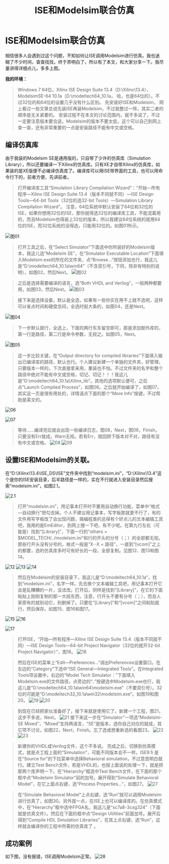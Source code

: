 ﻿---
layout: post
title: ISE和Modelsim联合仿真
category: FPGA
tags: [FPGA]
excerpt: ISE和Modelsim联合仿真
---


# ISE和Modelsim联合仿真

相信很多人会遇到过这个问题，不知如何让ISE调用Modelsim进行仿真。我也迷糊了不少时间，查查找找，终于弄明白了，所以有了本文，和大家分享一下。我尽量讲得详细点儿，多多上图。

 **我的环境：**
 > Windows 7 64位，Xilinx ISE Design Suite 13.4（D:\Xilinx\13.4），ModelsimSE-64 10.1a（D:\modeltech64_10.1a， 哈，也是64位的）。不过32位的和64位的设置几乎没有什么区别。
 > 先安装好ISE和Modelsim， 网上看过一些文章总说先装ISE再装Modelsim，不过我整过一阵，其实二者的顺序是无关紧要的。
 > 安装过程不在本文的讨论范围内，就不多说了，不过一定要注意版本要合适，Modelsim的版本不要太低，这个可以自己到网上查一查，还有非常重要的一点是安装路径不能有中文或空格。

## 编译仿真库
由于我装的Modelsim SE是通用版的，只自带了少许的仿真库（Simulation Library），所以还要编译一下Xilinx的仿真库。只有XE才自带Xilinx的仿真库，如果装的是XE版便不必编译仿真库了。编译库可以用ISE带界面的工具，也可以用命令行下的，前者方便，先讲前者。
> 打开编译库工具“Simulation Library Compilation Wizard”：“开始—所有程序—Xilinx ISE Design Suite 13.4（版本不同就不同）—ISE Design Tools—64-bit Tools（32位的选32-bit Tools）—Simulation Library Compilation Wizard”。
> 注意，64位系统中默认安装了64位和32位的ISE，如果你想用32位的ISE，那你就得选32位的编译库工具，不能混着用的，而且Modelsim也得装上32位的版本，所以我建议64位系统的就用64位的ISE，而32位系统的没得选，只能用32位的。如图01所示。

![图01](https://bc2.net/assets/image/2019/ISE-Modelsim-pic1.png)

> 打开工具之后，在“Select Simulator”下面选中你所装好的Modelsim版本，我这儿选“Modelsim SE”，在“Simulator Executable Location”下面填入Modelsim.exe的所在的文件夹，点“Browse…”按钮添加也行，我这儿是“D:\modeltech64_10.1a\win64”（不含双引号，下同，除非有特别的说明），如图02，然后Next。
![图02](https://s2.ax1x.com/2019/10/21/K1ygMQ.png)

> 之后是选择需要编译的语言，选“Both VHDL and Verilog”，一般两种都要用，如图03，然后Next。
![图03](https://s2.ax1x.com/2019/10/21/K1yIiV.png)


> 接下来是选择设备，默认是全选，如果有一些你实在用不上就不选吧，这样可以省点时间和硬盘空间，全选时挺大条的，如图04，还是Next。

![图04](https://img-blog.csdnimg.cn/20191022151420922.png?x-oss-process=image/watermark,type_ZmFuZ3poZW5naGVpdGk,shadow_10,text_aHR0cHM6Ly9ibG9nLmNzZG4ubmV0L0p1c3RpbkxlZTIwMTU=,size_16,color_FFFFFF,t_70)

> 下一步默认就行，全选上，下面的两行东东留空即可，那是添加额外库的，第一行是路径，第二行是命令参数，无视之。如图05，Next。

![图05](https://img-blog.csdnimg.cn/20191022151436947.png?x-oss-process=image/watermark,type_ZmFuZ3poZW5naGVpdGk,shadow_10,text_aHR0cHM6Ly9ibG9nLmNzZG4ubmV0L0p1c3RpbkxlZTIwMTU=,size_16,color_FFFFFF,t_70)

> 这一步比较关键，在“Output directory for compiled libraries”下面填入输出已编译库的路径，默认也行。个人建议新建一个单独的文件夹，好管理，只要版本一样的，下次直接拿来用，重装也不怕。不过文件夹的名字和整个路径中绝对不能有中文或空格，切记、切记！！！我这儿是“D:\modeltech64_10.1a\Xilinx_lib”。其他的选项默认便可，之后点“Launch Compiled Process”，如图06。之后就开始编译了，如图07。其实这一页是很有用处的，详情请点下面的那个“More Info”按键，不过帮助是英文的。

![06](https://img-blog.csdnimg.cn/20191022151501530.png?x-oss-process=image/watermark,type_ZmFuZ3poZW5naGVpdGk,shadow_10,text_aHR0cHM6Ly9ibG9nLmNzZG4ubmV0L0p1c3RpbkxlZTIwMTU=,size_16,color_FFFFFF,t_70)

![07](https://img-blog.csdnimg.cn/20191022151520693.png?x-oss-process=image/watermark,type_ZmFuZ3poZW5naGVpdGk,shadow_10,text_aHR0cHM6Ly9ibG9nLmNzZG4ubmV0L0p1c3RpbkxlZTIwMTU=,size_16,color_FFFFFF,t_70)

> 等待……编译完后就会出现一些编译日志，图08，Next，图09，Finish。只要没有Err就成，Warn无视。若有Err，就回顾下版本对不对，路径有没有中文或空格。
![08](https://img-blog.csdnimg.cn/20191022151542914.png?x-oss-process=image/watermark,type_ZmFuZ3poZW5naGVpdGk,shadow_10,text_aHR0cHM6Ly9ibG9nLmNzZG4ubmV0L0p1c3RpbkxlZTIwMTU=,size_16,color_FFFFFF,t_70)
![09](https://img-blog.csdnimg.cn/20191022154407271.png?x-oss-process=image/watermark,type_ZmFuZ3poZW5naGVpdGk,shadow_10,text_aHR0cHM6Ly9ibG9nLmNzZG4ubmV0L0p1c3RpbkxlZTIwMTU=,size_16,color_FFFFFF,t_70)

## 设置ISE和Modelsim的关联。
在“D:\Xilinx\13.4\ISE_DS\ISE”文件夹中找到“modelsim.ini”，“D:\Xilinx\13.4”这个是你的ISE安装目录，后半路径是一样的，实在不行就进入安装目录然后搜索“modelsim.ini”，如图2.1。

![2.1](https://img-blog.csdnimg.cn/20191022154449699.png?x-oss-process=image/watermark,type_ZmFuZ3poZW5naGVpdGk,shadow_10,text_aHR0cHM6Ly9ibG9nLmNzZG4ubmV0L0p1c3RpbkxlZTIwMTU=,size_16,color_FFFFFF,t_70)

>  打开“modelsim.ini”，用记事本打开时不要用自动换行功能，菜单中“格式—自动换行”把勾去掉。个人不建议用记事本，写字板那就更不行了，有的文件用写字板改了会出现问题，搞编程类的总得有个好点儿的文本编辑工具吧，我用的是EmEditor，到网上搜一下吧，有不少呢。在第九行左右（可能是）找到“[Library]”，下面一行的“others = $MODEL_TECH/../modelsim.ini”和行的开头的分号（；）的全部都无视。那些行开头没有分号的，格式一般是“X···X = 路径”，一直到“[vcom]”之上的都要，选的仿真库多时可有好长的一段，全部复制。见图12、图13和图14。

![12](https://img-blog.csdnimg.cn/20191022154530919.png?x-oss-process=image/watermark,type_ZmFuZ3poZW5naGVpdGk,shadow_10,text_aHR0cHM6Ly9ibG9nLmNzZG4ubmV0L0p1c3RpbkxlZTIwMTU=,size_16,color_FFFFFF,t_70)
![13](https://img-blog.csdnimg.cn/2019102216022876.png?x-oss-process=image/watermark,type_ZmFuZ3poZW5naGVpdGk,shadow_10,text_aHR0cHM6Ly9ibG9nLmNzZG4ubmV0L0p1c3RpbkxlZTIwMTU=,size_16,color_FFFFFF,t_70)
![14](https://img-blog.csdnimg.cn/20191022160214743.png?x-oss-process=image/watermark,type_ZmFuZ3poZW5naGVpdGk,shadow_10,text_aHR0cHM6Ly9ibG9nLmNzZG4ubmV0L0p1c3RpbkxlZTIwMTU=,size_16,color_FFFFFF,t_70)
> 然后在Modelsim的安装目录下，我这儿是“D:\modeltech64_10.1a”，找到“modelsim.ini”，名字一样。先去换个文本编辑工具吧，用记事本打开它会是乱糟糟的一片，没法改。打开后，同样是找到“[Library]”，在它的下面粘贴上刚刚复制的那一大段东西，注意，行开头不要有分号（；），而且人家原有的就别动它，别删掉了。只要在“[Library]”和“[vcom]”之间粘贴就行，然后保存。如图15、图16和图17。

![15](https://img-blog.csdnimg.cn/20191022160204811.png?x-oss-process=image/watermark,type_ZmFuZ3poZW5naGVpdGk,shadow_10,text_aHR0cHM6Ly9ibG9nLmNzZG4ubmV0L0p1c3RpbkxlZTIwMTU=,size_16,color_FFFFFF,t_70)
![16](https://img-blog.csdnimg.cn/20191022160146654.png?x-oss-process=image/watermark,type_ZmFuZ3poZW5naGVpdGk,shadow_10,text_aHR0cHM6Ly9ibG9nLmNzZG4ubmV0L0p1c3RpbkxlZTIwMTU=,size_16,color_FFFFFF,t_70)

![17](https://img-blog.csdnimg.cn/20191022154542307.png?x-oss-process=image/watermark,type_ZmFuZ3poZW5naGVpdGk,shadow_10,text_aHR0cHM6Ly9ibG9nLmNzZG4ubmV0L0p1c3RpbkxlZTIwMTU=,size_16,color_FFFFFF,t_70)
> 打开ISE，“开始—所有程序—Xilinx ISE Design Suite 13.4（版本不同就不同）—ISE Design Tools—64-bit Project Navigator（32位的就开32-bit Project Navigator）”，图18。
![18](https://img-blog.csdnimg.cn/20191022154619864.png?x-oss-process=image/watermark,type_ZmFuZ3poZW5naGVpdGk,shadow_10,text_aHR0cHM6Ly9ibG9nLmNzZG4ubmV0L0p1c3RpbkxlZTIwMTU=,size_16,color_FFFFFF,t_70)

> 然后在ISE的菜单上“Edit—Preferences…”调出Preferences设置窗口，在左边的“Category”下选中“ISE General—Integrated Tools”。在Integrated Tools项设置中，右边的“Model Tech Simulator：”下面填入Modelsim.exe的文件路径，点旁边的“..”按键选中Modelsim.exe也行，我这儿是“D:\modeltech64_10.1a\win64\modelsim.exe”（不要双引号）。32位的可能是“D:\modeltech32_10.1a\win32\modelsim.exe”。如图19和图20。
![19](https://img-blog.csdnimg.cn/20191022163201248.png?x-oss-process=image/watermark,type_ZmFuZ3poZW5naGVpdGk,shadow_10,text_aHR0cHM6Ly9ibG9nLmNzZG4ubmV0L0p1c3RpbkxlZTIwMTU=,size_16,color_FFFFFF,t_70)
![20](https://img-blog.csdnimg.cn/20191022155546687.png?x-oss-process=image/watermark,type_ZmFuZ3poZW5naGVpdGk,shadow_10,text_aHR0cHM6Ly9ibG9nLmNzZG4ubmV0L0p1c3RpbkxlZTIwMTU=,size_16,color_FFFFFF,t_70)

> 到现在已经把家伙准备好了，接下来就是使用它了。新建一个工程，图21，这步不多说，Next。
![21](https://img-blog.csdnimg.cn/20191022155953929.png?x-oss-process=image/watermark,type_ZmFuZ3poZW5naGVpdGk,shadow_10,text_aHR0cHM6Ly9ibG9nLmNzZG4ubmV0L0p1c3RpbkxlZTIwMTU=,size_16,color_FFFFFF,t_70)
> 接下来这一步在“Simulator”一项选“Modelsim-SE Mixed”，“Mixed”支持两语言，“SE”是版本，选你自己对应的就成，其它项不讨论，如图22，Next，Finish。忘了选或想重新选的看图23。
![22](https://img-blog.csdnimg.cn/20191022160003349.png?x-oss-process=image/watermark,type_ZmFuZ3poZW5naGVpdGk,shadow_10,text_aHR0cHM6Ly9ibG9nLmNzZG4ubmV0L0p1c3RpbkxlZTIwMTU=,size_16,color_FFFFFF,t_70)
![23](https://img-blog.csdnimg.cn/20191022155530805.png?x-oss-process=image/watermark,type_ZmFuZ3poZW5naGVpdGk,shadow_10,text_aHR0cHM6Ly9ibG9nLmNzZG4ubmV0L0p1c3RpbkxlZTIwMTU=,size_16,color_FFFFFF,t_70)

> 新建你的VHDL或Verilog文件，这个不多说。
> 完成之后，切换到仿真模式，就是点工程上面的“Simulation”，可能不同版本会不一样，ISE9.1i 是在“Source for”的下拉菜单中选择Behavioral simulation，不过意思明白就行。建立Test Bench文件，若是VHDL的，也按上面说的处理一下，就是把那两个库声明一下。在“Hierarchy”框选中Test Bench文件，在下面的那个框中点“Modelsim Simulator”前的加号。展开得到“Simulate Behavioral Model”，在它上面点右键，选“Process Properties…”，如图27。
![27](https://img-blog.csdnimg.cn/20191022155518618.png?x-oss-process=image/watermark,type_ZmFuZ3poZW5naGVpdGk,shadow_10,text_aHR0cHM6Ly9ibG9nLmNzZG4ubmV0L0p1c3RpbkxlZTIwMTU=,size_16,color_FFFFFF,t_70)

> 在“Simulate Behavioral Model”上点右键，选“Run”就可以调用Modelsim进行仿真了，如图30。另外提一点，在ISE上也可以编译库的。在仿真模式中，在“Hierarchy”框中选中FPGA名，我这儿是“xc7a8-3csg324”（下面就是仿真文件）。然后在下面的框中点“Design Utilities”前面加号。展开后得到“Compile HDL Simulation Libraries”，在其上点右键，选“Run”，这样就会编译你的工程中所需的仿真库了 。

## 成功案例
如下图，没有报错，ISE调用Modelsim正常。
![28](https://img-blog.csdnimg.cn/20191022154930555.png?x-oss-process=image/watermark,type_ZmFuZ3poZW5naGVpdGk,shadow_10,text_aHR0cHM6Ly9ibG9nLmNzZG4ubmV0L0p1c3RpbkxlZTIwMTU=,size_16,color_FFFFFF,t_70)

